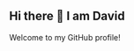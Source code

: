 ## Hi there 👋 I am David

Welcome to my GitHub profile!

<!--
**dmekhael24/dmekhael24** is a ✨ _special_ ✨ repository because its `README.md` (this file) appears on your GitHub profile.

Here are some ideas to get you started:

- 🔭 I’m currently working on: Learning GitHub and building projects!
- 🌱 I’m currently learning: JavaScript, HTML, CSS
- 👯 I’m looking to collaborate on ...
- 🤔 I’m looking for help with ...
- 💬 Ask me about ...
- 📫 How to reach me: ...
- ⚡ Fun fact: ...

- 🛠️ Tools & Technologies
- 💻 Languages: Python, R
- 🔧 Tools: Git, GitHub, VS Code, RStudio

- 📂 Projects

-🔹 Simple Calculator
**Description:** A basic command-line calculator built with Python.  
🔗 [View Code](./calculator.py)


-->
